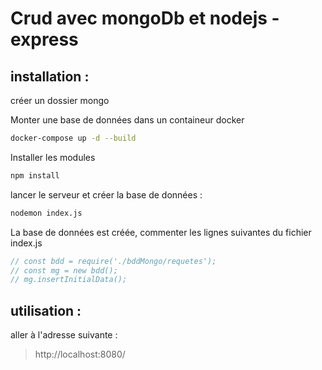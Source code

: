 # Crud avec mongoDb et nodejs - express   

## installation : 

créer un dossier mongo  

Monter une base de données dans un containeur docker  

```bash
docker-compose up -d --build 
```  

Installer les modules  

```bash
npm install  
```  

lancer le serveur et créer la base de données : 

```bash
nodemon index.js
```

La base de données est créée, commenter les lignes suivantes du fichier index.js
```javaScript
// const bdd = require('./bddMongo/requetes');
// const mg = new bdd();
// mg.insertInitialData();
``` 

## utilisation :  

aller à l'adresse suivante : 

> http://localhost:8080/


